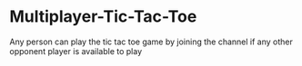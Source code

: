 # Multiplayer-Tic-Tac-Toe
Any person can play the tic tac toe game by joining the channel if any other opponent player is available to play

